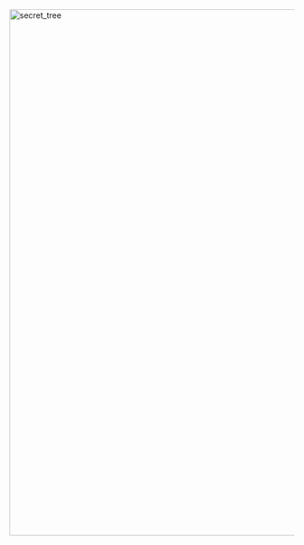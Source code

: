 <img width="930" alt="secret_tree" src="https://github.com/user-attachments/assets/78beca70-d5a5-423c-8599-c34dff2acf16" />
